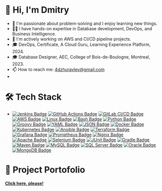 

# 👋 Hi, I'm Dmitry

- 👀 I'm passionate about problem-solving and I enjoy learning new things.
- 👨‍💻 I have hands-on expertise in Database development, DevOps, and Business Intelligence.
- 🌱 I'm actively working on AWS and CI/CD pipeline projects.
- 🎓 DevOps, Certificate, A Cloud Guru, Learning Experience Platform, 2024.
- 🎓 Database Designer, AEC, College of Bois-de-Boulogne, Montreal, 2023.
- 📫 How to reach me: [4dzhuravlev@gmail.com](mailto:4dzhuravlev@gmail.com)
- 
# 🛠 Tech Stack
- [![Jenkins Badge](https://img.shields.io/badge/Jenkins-D24939?style=for-the-badge&logo=jenkins&logoColor=white)](#) [![GitHub Actions Badge](https://img.shields.io/badge/GitHub_Actions-2088FF?style=for-the-badge&logo=github-actions&logoColor=white)](#) [![GitLab CI/CD Badge](https://img.shields.io/badge/GitLab_CI_CD-FCA121?style=for-the-badge&logo=gitlab&logoColor=white)](#) 
[![AWS Badge](https://img.shields.io/badge/AWS-232F3E?style=for-the-badge&logo=amazon-aws&logoColor=white)](#) [![Linux Badge](https://img.shields.io/badge/Linux-FCC624?style=for-the-badge&logo=linux&logoColor=black)](#) [![Bash Badge](https://img.shields.io/badge/Bash-4EAA25?style=for-the-badge&logo=gnu-bash&logoColor=white)](#) [![Python Badge](https://img.shields.io/badge/Python-3776AB?style=for-the-badge&logo=python&logoColor=white)](#) [![Groovy Badge](https://img.shields.io/badge/Groovy-4298B8?style=for-the-badge&logo=apache-groovy&logoColor=white)](#) [![YAML Badge](https://img.shields.io/badge/YAML-CB171E?style=for-the-badge&logo=YAML&logoColor=white)](#) [![JSON Badge](https://img.shields.io/badge/JSON-000000?style=for-the-badge&logo=json&logoColor=white)](#) [![Docker Badge](https://img.shields.io/badge/Docker-2CA5E0?style=for-the-badge&logo=docker&logoColor=white)](#) [![Kubernetes Badge](https://img.shields.io/badge/Kubernetes-326CE5?style=for-the-badge&logo=kubernetes&logoColor=white)](#) [![Ansible Badge](https://img.shields.io/badge/Ansible-EE0000?style=for-the-badge&logo=ansible&logoColor=white)](#) [![Terraform Badge](https://img.shields.io/badge/Terraform-623CE4?style=for-the-badge&logo=terraform&logoColor=white)](#) 
[![Grafana Badge](https://img.shields.io/badge/Grafana-F46800?style=for-the-badge&logo=grafana&logoColor=white)](#) [![Prometheus Badge](https://img.shields.io/badge/Prometheus-E6522C?style=for-the-badge&logo=prometheus&logoColor=white)](#) [![Nginx Badge](https://img.shields.io/badge/Nginx-009639?style=for-the-badge&logo=nginx&logoColor=white)](#) [![Apache Badge](https://img.shields.io/badge/Apache-D22128?style=for-the-badge&logo=apache&logoColor=white)](#) [![Selenium Badge](https://img.shields.io/badge/Selenium-43B02A?style=for-the-badge&logo=selenium&logoColor=white)](#) [![JUnit Badge](https://img.shields.io/badge/JUnit-25A162?style=for-the-badge&logo=junit&logoColor=white)](#) 
[![Gradle Badge](https://img.shields.io/badge/Gradle-02303A?style=for-the-badge&logo=gradle&logoColor=white)](#) [![Maven Badge](https://img.shields.io/badge/Maven-C71A36?style=for-the-badge&logo=apache-maven&logoColor=white)](#) 
[![MySQL Badge](https://img.shields.io/badge/MySQL-4479A1?style=for-the-badge&logo=mysql&logoColor=white)](#) [![SQL Server Badge](https://img.shields.io/badge/SQL_Server-CC2927?style=for-the-badge&logo=microsoft-sql-server&logoColor=white)](#) [![Oracle Badge](https://img.shields.io/badge/Oracle-F80000?style=for-the-badge&logo=oracle&logoColor=white)](#) [![MongoDB Badge](https://img.shields.io/badge/MongoDB-47A248?style=for-the-badge&logo=mongodb&logoColor=white)](#)


# 📂 Project Portofolio
[**Click here, please!**](https://github.com/DimitryZH/Portfolio-Projects)
